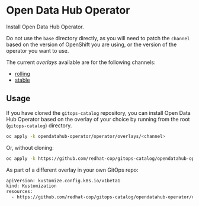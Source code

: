 # Open Data Hub Operator

Install Open Data Hub Operator.

Do not use the `base` directory directly, as you will need to patch the `channel` based on the version of OpenShift you are using, or the version of the operator you want to use.

The current *overlays* available are for the following channels:

* [rolling](operator/overlays/rolling)
* [stable](operator/overlays/stable)

## Usage

If you have cloned the `gitops-catalog` repository, you can install Open Data Hub Operator based on the overlay of your choice by running from the root (`gitops-catalog`) directory.

```sh
oc apply -k opendatahub-operator/operator/overlays/<channel>
```

Or, without cloning:

```sh
oc apply -k https://github.com/redhat-cop/gitops-catalog/opendatahub-operator/operator/overlays/<channel>
```

As part of a different overlay in your own GitOps repo:

```sh
apiVersion: kustomize.config.k8s.io/v1beta1
kind: Kustomization
resources:
  - https://github.com/redhat-cop/gitops-catalog/opendatahub-operator/operator/overlays/<channel>?ref=main
```
